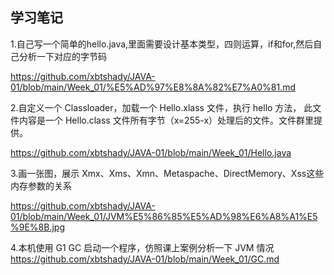 ## 学习笔记
1.自己写一个简单的hello.java,里面需要设计基本类型，四则运算，if和for,然后自己分析一下对应的字节码

https://github.com/xbtshady/JAVA-01/blob/main/Week_01/%E5%AD%97%E8%8A%82%E7%A0%81.md

2.自定义一个 Classloader，加载一个 Hello.xlass 文件，执行 hello 方法， 此文件内容是一个 Hello.class 文件所有字节（x=255-x）处理后的文件。文件群里提供。

https://github.com/xbtshady/JAVA-01/blob/main/Week_01/Hello.java

3.画一张图，展示 Xmx、Xms、Xmn、Metaspache、DirectMemory、Xss这些内存参数的关系

https://github.com/xbtshady/JAVA-01/blob/main/Week_01/JVM%E5%86%85%E5%AD%98%E6%A8%A1%E5%9E%8B.jpg

4.本机使用 G1 GC 启动一个程序，仿照课上案例分析一下 JVM 情况
https://github.com/xbtshady/JAVA-01/blob/main/Week_01/GC.md